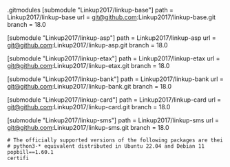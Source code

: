 .gitmodules
[submodule "Linkup2017/linkup-base"]
	path = Linkup2017/linkup-base
	url = git@github.com:Linkup2017/linkup-base.git
	branch = 18.0

[submodule "Linkup2017/linkup-asp"]
	path = Linkup2017/linkup-asp
	url = git@github.com:Linkup2017/linkup-asp.git
	branch = 18.0

[submodule "Linkup2017/linkup-etax"]
	path = Linkup2017/linkup-etax
	url = git@github.com:Linkup2017/linkup-etax.git
	branch = 18.0

[submodule "Linkup2017/linkup-bank"]
	path = Linkup2017/linkup-bank
	url = git@github.com:Linkup2017/linkup-bank.git
	branch = 18.0

[submodule "Linkup2017/linkup-card"]
	path = Linkup2017/linkup-card
	url = git@github.com:Linkup2017/linkup-card.git
	branch = 18.0

[submodule "Linkup2017/linkup-sms"]
	path = Linkup2017/linkup-sms
	url = git@github.com:Linkup2017/linkup-sms.git
	branch = 18.0
	
	# The officially supported versions of the following packages are thei
	# python3-* equivalent distributed in Ubuntu 22.04 and Debian 11
	popbill==1.60.1
	certifi
